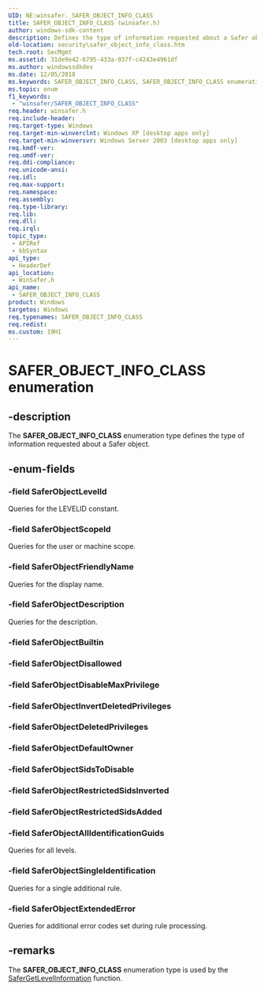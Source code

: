 ```yaml
---
UID: NE:winsafer._SAFER_OBJECT_INFO_CLASS
title: SAFER_OBJECT_INFO_CLASS (winsafer.h)
author: windows-sdk-content
description: Defines the type of information requested about a Safer object.
old-location: security\safer_object_info_class.htm
tech.root: SecMgmt
ms.assetid: 31de9e42-6795-433a-937f-c4243e4961df
ms.author: windowssdkdev
ms.date: 12/05/2018
ms.keywords: SAFER_OBJECT_INFO_CLASS, SAFER_OBJECT_INFO_CLASS enumeration [Security], SaferObjectAllIdentificationGuids, SaferObjectDescription, SaferObjectExtendedError, SaferObjectFriendlyName, SaferObjectLevelId, SaferObjectScopeId, SaferObjectSingleIdentification, security.safer_object_info_class, winsafer/SAFER_OBJECT_INFO_CLASS, winsafer/SaferObjectAllIdentificationGuids, winsafer/SaferObjectDescription, winsafer/SaferObjectExtendedError, winsafer/SaferObjectFriendlyName, winsafer/SaferObjectLevelId, winsafer/SaferObjectScopeId, winsafer/SaferObjectSingleIdentification
ms.topic: enum
f1_keywords: 
 - "winsafer/SAFER_OBJECT_INFO_CLASS"
req.header: winsafer.h
req.include-header: 
req.target-type: Windows
req.target-min-winverclnt: Windows XP [desktop apps only]
req.target-min-winversvr: Windows Server 2003 [desktop apps only]
req.kmdf-ver: 
req.umdf-ver: 
req.ddi-compliance: 
req.unicode-ansi: 
req.idl: 
req.max-support: 
req.namespace: 
req.assembly: 
req.type-library: 
req.lib: 
req.dll: 
req.irql: 
topic_type:
 - APIRef
 - kbSyntax
api_type:
 - HeaderDef
api_location:
 - WinSafer.h
api_name:
 - SAFER_OBJECT_INFO_CLASS
product: Windows
targetos: Windows
req.typenames: SAFER_OBJECT_INFO_CLASS
req.redist: 
ms.custom: 19H1
---
```


# SAFER_OBJECT_INFO_CLASS enumeration


## -description


The <b>SAFER_OBJECT_INFO_CLASS</b> enumeration type defines the type of information requested about a Safer object.


## -enum-fields




### -field SaferObjectLevelId

Queries for the LEVELID constant.


### -field SaferObjectScopeId

Queries for the user or machine scope.


### -field SaferObjectFriendlyName

Queries for the display name.


### -field SaferObjectDescription

Queries for the description.


### -field SaferObjectBuiltin


### -field SaferObjectDisallowed


### -field SaferObjectDisableMaxPrivilege


### -field SaferObjectInvertDeletedPrivileges


### -field SaferObjectDeletedPrivileges


### -field SaferObjectDefaultOwner


### -field SaferObjectSidsToDisable


### -field SaferObjectRestrictedSidsInverted


### -field SaferObjectRestrictedSidsAdded


### -field SaferObjectAllIdentificationGuids

Queries for all levels.


### -field SaferObjectSingleIdentification

Queries for a single additional rule.


### -field SaferObjectExtendedError

Queries for additional error codes set during rule processing.


## -remarks



The <b>SAFER_OBJECT_INFO_CLASS</b> enumeration type is used by the <a href="https://docs.microsoft.com/windows/desktop/api/winsafer/nf-winsafer-safergetlevelinformation">SaferGetLevelInformation</a> function.



